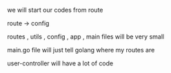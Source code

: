 we will start our codes from route 

route -> config 

routes , utils , config , app , main files will be very small

main.go file will just tell golang where my routes are

user-controller will have a lot of code
